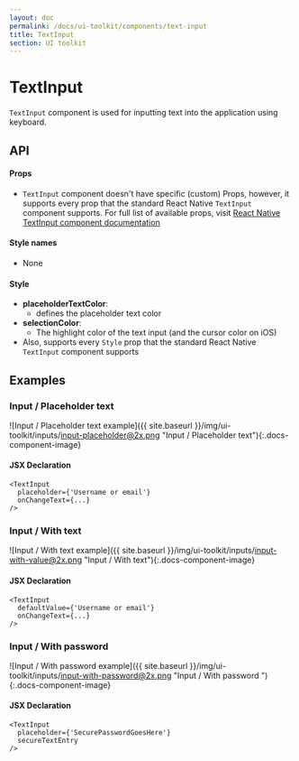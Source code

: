 ```yaml
---
layout: doc
permalink: /docs/ui-toolkit/components/text-input
title: TextInput
section: UI toolkit
---
```


# TextInput

`TextInput` component is used for inputting text into the application using keyboard. 

## API

#### Props

* `TextInput` component doesn't have specific (custom) Props, however, it supports every prop that the standard React Native `TextInput` component supports. For full list of available props, visit 
[React Native TextInput component documentation](https://facebook.github.io/react-native/docs/textinput.html "React Native TextInput component documentation")  

#### Style names

* None

#### Style

* **placeholderTextColor**:  
  - defines the placeholder text color
* **selectionColor**:  
  - The highlight color of the text input (and the cursor color on iOS)
* Also, supports every `Style` prop that the standard React Native `TextInput` component supports 

## Examples

### Input / Placeholder text 
![Input / Placeholder text  example]({{ site.baseurl }}/img/ui-toolkit/inputs/input-placeholder@2x.png "Input / Placeholder text"){:.docs-component-image}

#### JSX Declaration
```JSX
<TextInput 
  placeholder={'Username or email'}
  onChangeText={...} 
/>
```

### Input / With text 
![Input / With text  example]({{ site.baseurl }}/img/ui-toolkit/inputs/input-with-value@2x.png "Input / With text"){:.docs-component-image}

#### JSX Declaration
```JSX
<TextInput 
  defaultValue={'Username or email'}
  onChangeText={...} 
/>
```

### Input / With password  
![Input / With password  example]({{ site.baseurl }}/img/ui-toolkit/inputs/input-with-password@2x.png "Input / With password "){:.docs-component-image}

#### JSX Declaration
```JSX
<TextInput 
  placeholder={'SecurePasswordGoesHere'}
  secureTextEntry
/>
```
